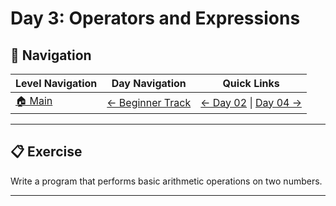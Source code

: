 # Day 3: Operators and Expressions

## 🔗 Navigation

| Level Navigation | Day Navigation | Quick Links |
|------------------|----------------|-------------|
| [🏠 Main](../../README.md) | [← Beginner Track](../README.md) | [← Day 02](../Day02/) \| [Day 04 →](../Day04/) |

---

## 📋 Exercise

Write a program that performs basic arithmetic operations on two numbers.

---
